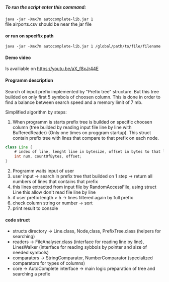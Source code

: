 ##### To run the script enter this command:  
`java -jar -Xmx7m autocomplete-lib.jar 1`  
file airports.csv should be near the jar file  

#### or run on specifix path
`java -jar -Xmx7m autocomplete-lib.jar 1 /global/path/to/file/filename`  


#### Demo video
Is availiable on https://youtu.be/aX_f8xJr44E

#### Programm description

Search of input prefix implemented by "Prefix tree" structure. But this tree builded on only first 5 symbols of choosen column. This is done in order to find a balance between search speed and a memory limit of 7 mb.  

Simplified algorithm by steps:  
1. When programm is starts prefix tree is builded on specific choosen column (tree builded by reading input file line by line with BufferedReader) (Only one times on proggram startup). This struct contain prefix tree with lines that compare to that prefix on each node.  

```java
class Line {
    # index of line, lenght line in bytesize, offset in bytes to that line
    int num, countOfBytes, offset;
}
```

2. Programm waits input of user
3. user input -> search in prefix tree that builded on 1 step -> return all numbers of lines that contains that prefix
4. this lines extracted from input file by RandomAccessFile, using struct Line this allow don't read file line by line
5. if user prefix length > 5 -> lines filtered again by full prefix
6. check column string or number -> sort
7. print result to console

#### code struct
* structs directory -> Line.class, Node,class, PrefixTree.class (helpers for searching)
* readers -> FileAnalyser.class (interface for reading line by line), LinesWalker (interface for reading sybbols by pointer and size of needed symbols)
* comparators -> StringComparator, NumberComparator (specialized comparators for types of columns)
* core -> AutoComplete interface -> main logic preparation of tree and searching a prefix